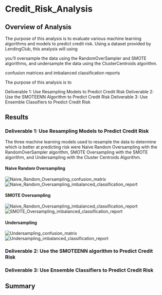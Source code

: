 # Credit_Risk_Analysis

## Overview of Analysis
The purpose of this analysis is to evaluate various machine learning algorithms and models to predict credit risk. Using a dataset provided by LendingClub, this analysis will using 


you’ll oversample the data using the RandomOverSampler and SMOTE algorithms, and undersample the data using the ClusterCentroids algorithm.


confusion matrices and imbalanced classification reports

The purpose of this analysis is to 

Deliverable 1: Use Resampling Models to Predict Credit Risk
Deliverable 2: Use the SMOTEENN Algorithm to Predict Credit Risk
Deliverable 3: Use Ensemble Classifiers to Predict Credit Risk

## Results
### Deliverable 1: Use Resampling Models to Predict Credit Risk
The three machine learning models used to resample the data to determine which is better at predicting risk were Naive Random Oversampling with the RandomOverSampler algorithm, SMOTE Oversampling with the SMOTE algorithm, and Undersampling with the Cluster Centroids Algorithm.

#### Naive Random Oversampling
![Naive_Random_Oversampling_confusion_matrix](https://user-images.githubusercontent.com/90656004/153765926-ddf0ad77-9b9e-4f49-80db-e624303e889e.PNG)
![Naive_Random_Oversampling_imbalanced_classification_report](https://user-images.githubusercontent.com/90656004/153765932-4921daf1-3279-43c6-8e69-d7c6c6daab99.PNG)


#### SMOTE Oversampling
![Naive_Random_Oversampling_imbalanced_classification_report](https://user-images.githubusercontent.com/90656004/153765955-6f6dde94-0178-48e6-82cf-75d965b8af51.PNG)
![SMOTE_Oversampling_imbalanced_classification_report](https://user-images.githubusercontent.com/90656004/153765956-fa17b298-4fc7-42e8-84ed-553a02e20a6d.PNG)


#### Undersampling
![Undersampling_confusion_matrix](https://user-images.githubusercontent.com/90656004/153765960-32535aec-2cb2-4ad7-9cbd-01a512b42476.PNG)
![Undersampling_imbalanced_classification_report](https://user-images.githubusercontent.com/90656004/153765962-48e5625b-16bc-421d-bffe-f4c2b247f58b.PNG)


### Deliverable 2: Use the SMOTEENN algorithm to Predict Credit Risk


### Deliverable 3: Use Ensemble Classifiers to Predict Credit Risk



## Summary
